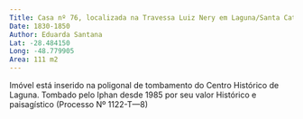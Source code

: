 ```yaml
---
Title: Casa nº 76, localizada na Travessa Luiz Nery em Laguna/Santa Catarina
Date: 1830-1850
Author: Eduarda Santana
Lat: -28.484150 
Long: -48.779905
Area: 111 m2
---
```


Imóvel está inserido na poligonal de tombamento do Centro Histórico de Laguna. Tombado pelo Iphan desde 1985 por seu valor Histórico e paisagístico (Processo Nº 1122-T—8)

